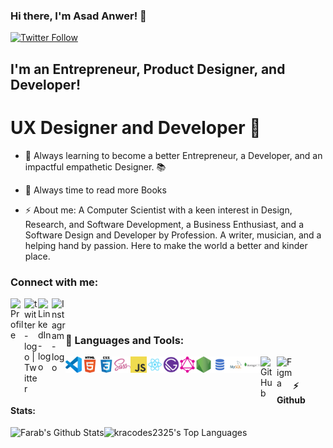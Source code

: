 ### Hi there, I'm Asad Anwer! 👋

[![Twitter Follow](https://img.shields.io/twitter/follow/asadanwer__?color=1DA1F2&logo=twitter&style=for-the-badge)](https://twitter.com/intent/follow?original_referer=https%3A%2F%2Fgithub.com%2FcodeSTACKr&screen_name=asadanwer__)

## I'm an Entrepreneur, Product Designer, and Developer!

# UX Designer and Developer 🦄

- 🌱 Always learning to become a better Entrepreneur, a Developer, and an impactful empathetic Designer. 📚

- 👀 Always time to read more Books

- ⚡ About me: A Computer Scientist with a keen interest in Design, Research, and Software Development, a Business Enthusiast, and a Software Design and Developer by Profession. A writer, musician, and a helping hand by passion. Here to make the world a better and kinder place.

### Connect with me:

[<img align="left" alt="Profile" width="22px" src="https://cdn-icons-png.flaticon.com/512/560/560216.png" />][website]

[<img align="left" alt="twitter-logo | Twitter" width="22px" src="https://cdn-icons-png.flaticon.com/512/124/124021.png" />][twitter]

[<img align="left" alt="LinkedIn-logo" width="22px" src="https://cdn-icons-png.flaticon.com/512/174/174857.png" />][linkedin]

[<img align="left" alt="Instagram-logo" width="22px" src="https://cdn-icons-png.flaticon.com/512/2111/2111463.png" />][instagram]

<br />

<br />

### 🌱 Languages and Tools:

<img align="left" alt="Visual Studio Code" width="26px" src="https://raw.githubusercontent.com/github/explore/80688e429a7d4ef2fca1e82350fe8e3517d3494d/topics/visual-studio-code/visual-studio-code.png" />

<img align="left" alt="HTML5" width="26px" src="https://raw.githubusercontent.com/github/explore/80688e429a7d4ef2fca1e82350fe8e3517d3494d/topics/html/html.png" />

<img align="left" alt="CSS3" width="26px" src="https://raw.githubusercontent.com/github/explore/80688e429a7d4ef2fca1e82350fe8e3517d3494d/topics/css/css.png" />

<img align="left" alt="Sass" width="26px" src="https://raw.githubusercontent.com/github/explore/80688e429a7d4ef2fca1e82350fe8e3517d3494d/topics/sass/sass.png" />

<img align="left" alt="JavaScript" width="26px" src="https://raw.githubusercontent.com/github/explore/80688e429a7d4ef2fca1e82350fe8e3517d3494d/topics/javascript/javascript.png" />

<img align="left" alt="React" width="26px" src="https://raw.githubusercontent.com/github/explore/80688e429a7d4ef2fca1e82350fe8e3517d3494d/topics/react/react.png" />

<img align="left" alt="Gatsby" width="26px" src="https://raw.githubusercontent.com/github/explore/e94815998e4e0713912fed477a1f346ec04c3da2/topics/gatsby/gatsby.png" />

<img align="left" alt="GraphQL" width="26px" src="https://raw.githubusercontent.com/github/explore/80688e429a7d4ef2fca1e82350fe8e3517d3494d/topics/graphql/graphql.png" />

<img align="left" alt="Node.js" width="26px" src="https://raw.githubusercontent.com/github/explore/80688e429a7d4ef2fca1e82350fe8e3517d3494d/topics/nodejs/nodejs.png" />

<img align="left" alt="SQL" width="26px" src="https://raw.githubusercontent.com/github/explore/80688e429a7d4ef2fca1e82350fe8e3517d3494d/topics/sql/sql.png" />

<img align="left" alt="MySQL" width="26px" src="https://raw.githubusercontent.com/github/explore/80688e429a7d4ef2fca1e82350fe8e3517d3494d/topics/mysql/mysql.png" />

<img align="left" alt="MongoDB" width="26px" src="https://raw.githubusercontent.com/github/explore/80688e429a7d4ef2fca1e82350fe8e3517d3494d/topics/mongodb/mongodb.png" />

<img align="left" alt="GitHub" width="26px" src="https://cdn-icons-png.flaticon.com/512/38/38401.png" />

<img align="left" alt="Figma" width="26px" src="https://miro.medium.com/max/1400/1*6XgfDCVn81AYX68Xvd2I-g@2x.png" />

<br />


<!--END_SECTION:activity-->

#### ⚡ Github Stats:

<img align="left" alt="Farab's Github Stats" src="https://github-readme-stats.vercel.app/api?username=kracodes2325&show_icons=true&include_all_commits=true&count_private=true&hide_border=true&theme=blueberry" />
<img align="left" alt="kracodes2325's Top Languages" src="https://github-readme-stats.vercel.app/api/top-langs/?username=kracodes2325&hide_border=true&layout=compact&theme=blueberry" />

<!-- <details>

<summary>:zap: GitHub Stats</summary>



<img align="left" alt="codeSTACKr's GitHub Stats" src="https://github-readme-stats.codestackr.vercel.app/api?username=codeSTACKr&show_icons=true&hide_border=true" />
</details> -->


[website]: https://bio.link/asadanwer
[twitter]: https://twitter.com/asadanwer__
[instagram]: https://www.instagram.com/asadanwer__/
[linkedin]: https://www.linkedin.com/in/asad-anwer/
